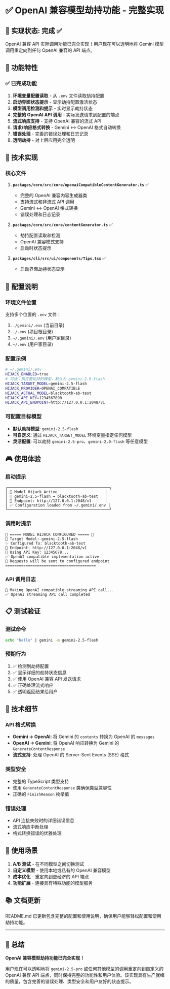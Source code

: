# ✅ OpenAI 兼容模型劫持功能 - 完整实现

## 🎯 实现状态: **完成** ✅

OpenAI 兼容 API 实际调用功能已完全实现！用户现在可以透明地将 Gemini 模型调用重定向到任何 OpenAI 兼容的 API 端点。

## 🚀 功能特性

### ✅ 已完成功能
1. **环境变量配置读取** - 从 `.env` 文件读取劫持配置
2. **启动界面状态提示** - 显示劫持配置激活状态
3. **模型调用检测和提示** - 实时显示劫持状态
4. **完整的 OpenAI API 调用** - 实际发送请求到配置的端点
5. **流式响应支持** - 支持 OpenAI 兼容的流式 API
6. **请求/响应格式转换** - Gemini ↔ OpenAI 格式自动转换
7. **错误处理** - 完善的错误处理和日志记录
8. **透明劫持** - 对上层应用完全透明

## 📁 技术实现

### 核心文件
1. **`packages/core/src/core/openaiCompatibleContentGenerator.ts`** ✅
   - 完整的 OpenAI 兼容内容生成器类
   - 支持流式和非流式 API 调用
   - Gemini ↔ OpenAI 格式转换
   - 错误处理和日志记录

2. **`packages/core/src/core/contentGenerator.ts`** ✅
   - 劫持配置读取和检测
   - OpenAI 兼容模式支持
   - 启动时状态提示

3. **`packages/cli/src/ui/components/Tips.tsx`** ✅
   - 启动界面劫持状态显示

## 🔧 配置说明

### 环境文件位置
支持多个位置的 `.env` 文件：
1. `./gemini/.env` (当前目录)
2. `./.env` (项目根目录)
3. `~/.gemini/.env` (用户家目录)
4. `~/.env` (用户家目录)

### 配置示例
```bash
# ~/.gemini/.env
HIJACK_ENABLED=true
# 可选：指定要劫持的模型，默认为 gemini-2.5-flash
HIJACK_TARGET_MODEL=gemini-2.5-flash  
HIJACK_PROVIDER=OPENAI_COMPATIBLE
HIJACK_ACTUAL_MODEL=blacktooth-ab-test
HIJACK_API_KEY=1234567890
HIJACK_API_ENDPOINT=http://127.0.0.1:2048/v1
```

### 可配置目标模型
- **默认劫持模型**: `gemini-2.5-flash`
- **可自定义**: 通过 `HIJACK_TARGET_MODEL` 环境变量指定任何模型
- **灵活配置**: 可以劫持 `gemini-2.5-pro`、`gemini-2.0-flash` 等任意模型

## 🎮 使用体验

### 启动提示
```
╭─────────────────────────────────────────────╮
│ 🔄 Model Hijack Active                     │
│ 📍 gemini-2.5-flash → blacktooth-ab-test   │
│ 🔗 Endpoint: http://127.0.0.1:2048/v1      │
│ ✅ Configuration loaded from ~/.gemini/.env │
╰─────────────────────────────────────────────╯
```

### 调用时提示
```
🔄 ===== MODEL HIJACK CONFIGURED ===== 🔄
🎯 Target Model: gemini-2.5-flash
✨ Configured To: blacktooth-ab-test
🔗 Endpoint: http://127.0.0.1:2048/v1
🔑 Using API Key: 12345678...
✅ OpenAI compatible implementation active
🚀 Requests will be sent to configured endpoint
========================================
```

### API 调用日志
```
🚀 Making OpenAI compatible streaming API call...
✅ OpenAI streaming API call completed
```

## 📋 测试验证

### 测试命令
```bash
echo "hello" | gemini -m gemini-2.5-flash
```

### 预期行为
1. ✅ 检测到劫持配置
2. ✅ 显示详细的劫持状态信息
3. ✅ 使用 OpenAI 兼容 API 发送请求
4. ✅ 正确处理流式响应
5. ✅ 透明返回结果给用户

## 🔬 技术细节

### API 格式转换
- **Gemini → OpenAI**: 将 Gemini 的 `contents` 转换为 OpenAI 的 `messages`
- **OpenAI → Gemini**: 将 OpenAI 响应转换为 Gemini 的 `GenerateContentResponse`
- **流式支持**: 处理 OpenAI 的 Server-Sent Events (SSE) 格式

### 类型安全
- 完整的 TypeScript 类型支持
- 使用 `GenerateContentResponse` 类确保类型兼容性
- 正确的 `FinishReason` 枚举值

### 错误处理
- API 连接失败时的详细错误信息
- 流式响应中断处理
- 格式转换错误的优雅处理

## 🎯 使用场景

1. **A/B 测试** - 在不同模型之间切换测试
2. **自定义模型** - 使用本地或私有的 OpenAI 兼容模型
3. **成本优化** - 重定向到更经济的 API 端点
4. **功能扩展** - 连接具有特殊功能的模型服务

## 📚 文档更新

README.md 已更新包含完整的配置和使用说明，确保用户能够轻松配置和使用劫持功能。

---

## 🎉 总结

**OpenAI 兼容模型劫持功能已完全实现！** 

用户现在可以透明地将 `gemini-2.5-pro` 或任何其他模型的调用重定向到自定义的 OpenAI 兼容 API 端点，同时保持完整的功能性和用户体验。该实现具有生产就绪的质量，包含完善的错误处理、类型安全和用户友好的状态提示。